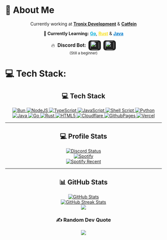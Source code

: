 
# 💫 About Me
<div align="center">
    <p>
        Currently working at <a href="https://dc.gg/tx" target="_blank"><b>Tronix Development</b></a> &amp; <a href="https://catfein.co.id" target="_blank"><b>Catfein</b></a>
    </p>
    <p>
        <b>🌱 Currently Learning:</b> 
        <a href="https://go.dev/" target="_blank" style="color:#00ADD8;"><b>Go</b></a>, 
        <a href="https://www.rust-lang.org/" target="_blank" style="color:#f7df1e;"><b>Rust</b></a> & 
        <a href="https://www.java.com/" target="_blank" style="color:#007acc;"><b>Java</b></a>
    </p>
    <p>
        <div style="display: flex; align-items: center; justify-content: center; gap: 8px; margin-bottom: 2px;">
            <span style="font-size:1.2em;">🔥</span>
            <span style="font-weight: bold; font-size:1.1em;">Discord Bot:</span>
            <a href="https://seyfert.dev" target="_blank" style="display:inline-block; background:#222; border-radius:8px; padding:2px 6px;">
                <img src="https://mjba.my/Seyfert.svg" alt="Seyfert" height="28" style="vertical-align:middle; border-radius:6px;"/>
            </a>
            <a href="https://discord.js.org/" target="_blank" style="display:inline-block; background:#222; border-radius:8px; padding:2px 6px;">
                <img src="https://skillicons.dev/icons?i=discordjs" alt="Discord.js" height="28" style="vertical-align:middle; border-radius:6px;"/>
            </a>
        </div>
        <span style="font-size:smaller;">(Still a beginner)</span>
    </p>
</div>


# 💻 Tech Stack:
<div align="center">
    <h2>💻 Tech Stack</h2>
    <a href="https://bun.sh" target="_blank">
        <img src="https://skillicons.dev/icons?i=bun" alt="Bun"/>
    </a>
    <a href="https://nodejs.org/" target="_blank">
        <img src="https://skillicons.dev/icons?i=nodejs" alt="NodeJS"/>
    </a>
    <a href="https://www.typescriptlang.org/" target="_blank">
        <img src="https://skillicons.dev/icons?i=ts" alt="TypeScript"/>
    </a>
    <a href="https://developer.mozilla.org/en-US/docs/Web/JavaScript" target="_blank">
        <img src="https://skillicons.dev/icons?i=js" alt="JavaScript"/>
    </a>
    <a href="https://www.gnu.org/software/bash/" target="_blank">
        <img src="https://skillicons.dev/icons?i=bash" alt="Shell Script"/>
    </a>
    <a href="https://www.python.org/" target="_blank">
        <img src="https://skillicons.dev/icons?i=python" alt="Python"/>
    </a>
    <a href="https://www.java.com/" target="_blank">
        <img src="https://skillicons.dev/icons?i=java" alt="Java"/>
    </a>
    <a href="https://go.dev/" target="_blank">
        <img src="https://skillicons.dev/icons?i=go" alt="Go"/>
    </a>
    <a href="https://www.rust-lang.org/" target="_blank">
        <img src="https://skillicons.dev/icons?i=rust" alt="Rust"/>
    </a>
    <a href="https://developer.mozilla.org/en-US/docs/Web/HTML" target="_blank">
        <img src="https://skillicons.dev/icons?i=html" alt="HTML5"/>
    </a>
    <a href="https://www.cloudflare.com/" target="_blank">
        <img src="https://skillicons.dev/icons?i=cloudflare" alt="Cloudflare"/>
    </a>
    <a href="https://github.com/" target="_blank">
        <img src="https://skillicons.dev/icons?i=github" alt="GithubPages"/>
    </a>
    <a href="https://vercel.com/" target="_blank">
        <img src="https://skillicons.dev/icons?i=vercel" alt="Vercel"/>
    </a>
</div>

---

<div align="center">
    <h2>💻 Profile Stats</h2>
    <a href="https://mjba.my" target="_blank">
        <img src="https://lanyard.cnrad.dev/api/885731228874051624" alt="Discord Status"/>
    </a>
    <br/>
    <a href="https://mjba.my" target="_blank">
        <img src="https://spotify-github-profile.kittinanx.com/api/view?uid=8116baq16nwq1sab8c5dy3rrx&cover_image=true&theme=natemoo-re&show_offline=true&background_color=121212&interchange=false&bar_color=53b14f&bar_color_cover=false" alt="Spotify"/>
    </a>
    <br/>
    <a href="https://open.spotify.com/user/8116baq16nwq1sab8c5dy3rrx" target="_blank">
        <img src="https://spotify-recently-played-readme.vercel.app/api?user=8116baq16nwq1sab8c5dy3rrx" alt="Spotify Recent"/>
    </a>
</div>

---

<div align="center">
    <h2>📊 GitHub Stats</h2>
    <a href="https://github.com/idMJA" target="_blank">
        <img src="https://github-readme-stats.vercel.app/api?username=idMJA&theme=tokyonight&hide_border=false&include_all_commits=true&count_private=true&show_icons=true&show=reviews,discussions_started,discussions_answered,prs_merged,prs_merged_percentage" alt="GitHub Stats"/>
    </a>
    <br/>
    <a href="https://github.com/idMJA" target="_blank">
        <img src="https://github-readme-streak-stats.herokuapp.com/?user=idMJA&theme=tokyonight&hide_border=false" alt="GitHub Streak Stats"/>
    </a>
    <br/>
    <a href="https://wakatime.com/@MJA" target="_blank">
        <img src="https://github-readme-stats.vercel.app/api/wakatime?username=MJA&theme=tokyonight&layout=compact&border_radius=5px&custom_title=iaMJ%27s%20Wakatime%20Stats">
    </a>
</div>



<div align="center">
    <h3>✍️ Random Dev Quote</h3>
    <img src="https://quotes-github-readme.vercel.app/api?type=horizontal&theme=tokyonight"/>
</div>

<!-- Proudly created with GPRM ( https://gprm.itsvg.in ) -->
